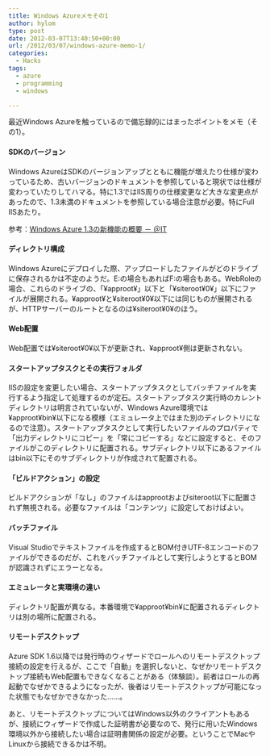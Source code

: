 ```yaml
---
title: Windows Azureメモその1
author: hylom
type: post
date: 2012-03-07T13:40:50+00:00
url: /2012/03/07/windows-azure-memo-1/
categories:
  - Hacks
tags:
  - azure
  - programming
  - windows

---
```

最近Windows Azureを触っているので備忘録的にはまったポイントをメモ（その1）。

#### SDKのバージョン

Windows AzureはSDKのバージョンアップとともに機能が増えたり仕様が変わっているため、古いバージョンのドキュメントを参照していると現状では仕様が変わっていたりしてハマる。特に1.3ではIIS周りの仕様変更など大きな変更点があったので、1.3未満のドキュメントを参照している場合注意が必要。特にFull IISあたり。

参考：[Windows Azure 1.3の新機能の概要 － ＠IT][1]

#### ディレクトリ構成

Windows Azureにデプロイした際、アップロードしたファイルがどのドライブに保存されるかは不定のようだ。E:の場合もあればF:の場合もある。WebRoleの場合、これらのドライブの、「¥approot¥」以下と「¥siteroot¥0¥」以下にファイルが展開される。¥approot¥と¥siteroot¥0¥以下には同じものが展開されるが、HTTPサーバーのルートとなるのは¥siteroot¥0¥のほう。

#### Web配置

Web配置では¥siteroot¥0¥以下が更新され、¥approot¥側は更新されない。

#### スタートアップタスクとその実行フォルダ

IISの設定を変更したい場合、スタートアップタスクとしてバッチファイルを実行するよう指定して処理するのが定石。スタートアップタスク実行時のカレントディレクトリは明言されていないが、Windows Azure環境では¥approot¥bin¥以下になる模様（エミュレータ上ではまた別のディレクトリになるので注意）。スタートアップタスクとして実行したいファイルのプロパティで「出力ディレクトリにコピー」を「常にコピーする」などに設定すると、そのファイルがこのディレクトリに配置される。サブディレクトリ以下にあるファイルはbin以下にそのサブディレクトリが作成されて配置される。

#### 「ビルドアクション」の設定

ビルドアクションが「なし」のファイルはapprootおよびsiteroot以下に配置されず無視される。必要なファイルは「コンテンツ」に設定しておけばよい。

#### バッチファイル

Visual Studioでテキストファイルを作成するとBOM付きUTF-8エンコードのファイルができるのだが、これをバッチファイルとして実行しようとするとBOMが認識されずにエラーとなる。

#### エミュレータと実環境の違い

ディレクトリ配置が異なる。本番環境で¥approot¥bin¥に配置されるディレクトリは別の場所に配置される。

#### リモートデスクトップ

Azure SDK 1.6以降では発行時のウィザードでロールへのリモートデスクトップ接続の設定を行えるが、ここで「自動」を選択しないと、なぜかリモートデスクトップ接続もWeb配置もできなくなることがある（体験談）。前者はロールの再起動でなぜかできるようになったが、後者はリモートデスクトップが可能になった状態でもなぜかできなかった……。

あと、リモートデスクトップについてはWindows以外のクライアントもあるが、接続にウィザードで作成した証明書が必要なので、発行に用いたWindows環境以外から接続したい場合は証明書関係の設定が必要。ということでMacやLinuxから接続できるかは不明。

 [1]: http://www.atmarkit.co.jp/fdotnet/special/azuresdk13_01/azuresdk13_01_01.html